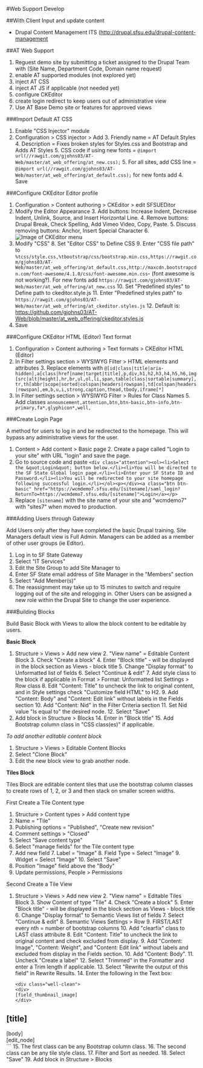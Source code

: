 #Web Support Develop

##With Client
Input and update content
* Drupal Content Management ITS (http://drupal.sfsu.edu/drupal-content-management

##AT Web Support

1. Reguest demo site by submitting a ticket assigned to the Drupal Team with (Site Name, Department Code, Domain name request)
2. enable AT supported modules (not explored yet)
3. inject AT CSS
4. inject AT JS if applicable (not needed yet)
5. configure CKEditor
6. create login redirect to keep users out of administrative view
7. Use AT Base Demo site or features for approved views

###Import Default AT CSS
1. Enable "CSS Injector" module
2. Configuration > CSS injector > Add
    3. Friendly name = AT Default Styles
    4. Description = Fixes broken styles for Styles.css and Bootstrap and Adds AT Styles
    5. CSS code if using new fonts = ```@import url(//rawgit.com/gjohns03/AT-Web/master/at_web_offering/at_new.css);```
    5. For all sites, add CSS line = ```@import url(//rawgit.com/gjohns03/AT-Web/master/at_web_offering/at_default.css);``` for new fonts add 
    4. Save

###Configure CKEditor Editor profile

1. Configuration > Content authoring > CKEditor > edit SFSUEDitor
2. Modify the Editor Appearance
    3. Add buttons: Increase Indent, Decrease Indent, Unlink, Source, and Insert Horizontal Line.
    4. Remove buttons: Drupal Break, Check Spelling, Add Vimeo Video, Copy, Paste.
    5. Discuss removing buttons: Anchor, Insert Special Character
    6. ![Image of CKEditor menu](https://wcmdemo7.sfsu.edu/academic/sites/wcmdemo7.sfsu.edu.academic/files/CKEditor%20Menu.jpg)
7. Modify "CSS" 
    8. Set "Editor CSS" to Define CSS
    9. Enter "CSS file path" to ```%tcss/style.css,%tbootstrap/css/bootstrap.min.css,https://rawgit.com/gjohns03/AT-Web/master/at_web_offering/at_default.css,http://maxcdn.bootstrapcdn.com/font-awesome/4.1.0/css/font-awesome.min.css```- (font awesome is not working?).  For new fonts add ```https://rawgit.com/gjohns03/AT-Web/master/at_web_offering/at_new.css```
    10. Set "Predefined styles" to Define path to ckeditor.style.js
    11. Enter "Predefined styles path" to ```https://rawgit.com/gjohns03/AT-Web/master/at_web_offering/at_ckeditor.styles.js```
        12. Default is: https://github.com/gjohns03/AT-Web/blob/master/at_web_offering/ckeditor.styles.js
13. Save

###Configure CKEditor HTML (Editor) Text format

1. Configuration > Content authoring > Text formats > CKEditor HTML (Editor)
2. In Filter settings section > WYSIWYG Filter > HTML elements and attributes
    3. Replace elements with ```@[id|class|title|aria-hidden],a[class|href|name|target|title],p,div,h1,h2,h3,h4,h5,h6,img[src|alt|height],hr,br,ul,ol,li,span,table[class|sortable|summary],tr,th[abbr|scope|sorted|colspan|headers|rowspan],td[colspan|headers|rowspan],em,b,u,i,strong,caption,thead,tbody,iframe[*]```
4. In Filter settings section > WYSIWYG Filter > Rules for Class Names
    5. Add classes ```announcement,attention,btn,btn-basic,btn-info,btn-primary,fa*,glyphicon*,well,```
    
###Create Login Page

A method for users to log in and be redirected to the homepage.  This will bypass any administrative views for the user.

1. Content > Add content > Basic page
    2. Create a page called "Login to your site" with URL "login" and save the page.
3. Go to source code and paste ```<div class="attention"><ol><li>Select the &quot;Login&quot; button below.</li><li>You will be directed to the SF State Global login page.</li><li>Enter your SF State ID and Password.</li><li>You will be redirected to your site homepage following successful login.</li></ol><p></div><a class="btn btn-basic" href="https://wcmdemo7.sfsu.edu/[sitename]/saml_login?ReturnTo=https://wcmdemo7.sfsu.edu/[sitename]">Login</a></p>```
4. Replace ```[sitename]``` with the site name of your site and "wcmdemo7" with "sites7" when moved to production.


###Adding Users through Gateway

Add Users only after they have completed the basic Drupal training.  Site Managers default view is Full Admin.  Managers can be added as a member of other user groups (ie Editor).  

1. Log in to SF State Gateway
2. Select "IT Services"
3. Edit the Site Group to add Site Manager to 
4. Enter SF State email address of Site Manager in the "Members" section
5. Select "Add Member(s)"
6. The reassignment may take up to 15 minutes to switch and require logging out of the site and relogging in.
Other Users can be assigned a new role within the Drupal Site to change the user experience.

###Building Blocks

Build Basic Block with Views to allow the block content to be editable by users.

**Basic Block**

1. Structure > Views > Add new view
    2. "View name" = Editable Content Block
    3. Check "Create a block"
        4. Enter "Block title" - will be displayed in the block section as Views - block title
        5. Change "Display format" to Unformatted list of fields
        6. Select "Continue & edit"
    7. Add style class to the block if applicable in Format > Format: Unformatted list Settings > Row class
    8. Edit "Content: Title" to uncheck the link to original content, and in Style settings check "Customize field HTML" to H2.
    9. Add "Content: Body" and "Content: Edit link" without labels in the Fields section
    10. Add "Content: Nid" in the Filter Criteria section
        11. Set Nid value "Is equal to" the desired node.
    12. Select "Save"
13. Add block in Structure > Blocks
    14. Enter <none> in "Block title"
    15. Add Bootstrap column class in "CSS class(es)" if applicable.

*To add another editable content block*

1. Structure > Views > Editable Content Blocks
2. Select "Clone Block" 
3. Edit the new block view to grab another node.

**Tiles Block**

Tiles Block are editable content tiles that use the bootstrap column classes to create rows of 1, 2, or 3 and then stack on smaller screen widths.

First Create a Tile Content type

1. Structure > Content types > Add content type
2. Name = "Tile"
2. Publishing options = "Published", "Create new revision"
3. Comment settings > "Closed"
4. Select "Save content type"
5. Select "manage fields" for the Tile content type
6. Add new field
    7. Label = "Image"
    8. Field Type = Select "Image"
    9. Widget = Select "Image"
    10. Select "Save"
11. Position "Image" field above the "Body"
12. Update permissions, People > Permissions

Second Create a Tile View

1. Structure > Views > Add new view
    2. "View name" = Editable Tiles Block
    3. Show Content of type "Tile"
    4. Check "Create a block"
        5. Enter "Block title" - will be displayed in the block section as Views - block title
        6. Change "Display format" to Semantic Views list of fields
        7. Select "Continue & edit"
    8. Semantic Views Settings > Row
        9. FIRST/LAST every nth = number of bootstrap columns
        10. Add "clearfix" class to LAST class attribute
    8. Edit "Content: Title" to uncheck the link to original content and check excluded from display.
    9. Add "Content: Image", "Content: Weight", and "Content: Edit link" without labels and excluded from display in the Fields section.
    10. Add "Content: Body".
        11. Uncheck "Create a label"
        12. Select "Trimmed" in the Formatter and enter a Trim length if applicable.
        13. Select "Rewrite the output of this field" in Rewrite Results.
            14. Enter the following in the Text box:
    ```<div class="col-md-6">
    <div class="well-clean">
    <div>
    [field_thumbnail_image]
    </div>
<h2>[title]</h2>
<div>[body]</div>
<div>[edit_node]</div>
</div>
</div>```
            15. The first class can be any Bootstrap column class.
            16. The second class can be any tile style class.
    17. Filter and Sort as needed.
    18. Select "Save"
19. Add block in Structure > Blocks
  
